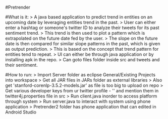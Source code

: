 #Pretrender

#What is it:
	> A java based application to predict trend in entities on an upcoming date by leveraging entities trend in the past.
	> User can either enter a hashtag or someone's twitter ID to analyze their tweets for its past sentiment trend.
	> This trend is then used to plot a pattern which is extrapolated on the future date fed by the user.
	> The slope on the future date is then compared for similar slope patterns in the past, which is given as output prediction.
	> This is based on the concept that trend pattern for entities tend to repeat.
	> UI can either be through java application or by installing apk in the repo.
	> Can goto files folder inside src and tweets and their sentiment.

#How to run:
	> Import Server folder as eclipse General/Existing Projects into workspace
	> Get all JAR files in JARs folder as external libraries
	> Also get 'stanford-corenlp-3.5.2-models.jar' as file is too big to upload on repo
	> Get various developer keys from ur twitter profile - '' and mention them in twitter4j.properties file in src
	> Run client.java inorder to access platform through system
	> Run server.java to interact with system using phone application
	> Pretrender2 folder has phone application that can edited in Android Studio